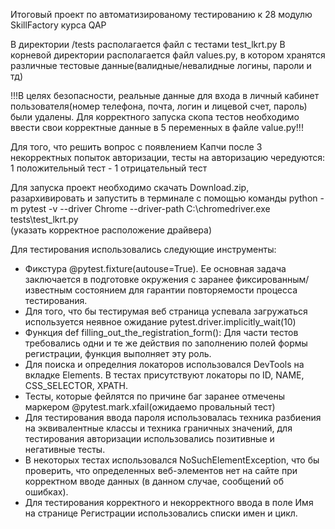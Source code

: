 Итоговый проект по автоматизированому тестированию к 28 модулю SkillFactory курса QAP

В директории /tests располагается файл с тестами test_lkrt.py
В корневой директории располагается файл values.py, в котором хранятся различные тестовые данные(валидные/невалидные логины, пароли и тд)

!!!В целях безопасности, реальные данные для входа в личный кабинет пользователя(номер телефона, почта, логин и лицевой счет, пароль) были
 удалены. Для корректного запуска скопа тестов необходимо ввести свои корректные данные в 5 переменных в файле value.py!!!

Для того, что решить вопрос с появлением Капчи после 3 некорректных попыток авторизации, тесты на авторизацию чередуются:
1 положительный тест - 1 отрицательный тест

Для запуска проект необходимо скачать Download.zip, разархивировать и запустить в терминале с помощью команды 
python -m pytest -v --driver Chrome --driver-path C:\chromedriver.exe  tests\test_lkrt.py\
(указать корректное расположение драйвера)


Для тестирования использовались следующие инструменты:
- Фикстура @pytest.fixture(autouse=True). Ее основная задача заключается в подготовке окружения с заранее фиксированным/известным состоянием 
для гарантии повторяемости процесса тестирования.
- Для того, что бы тестирумая веб страница успевала загружаться используется неявное ожидание pytest.driver.implicitly_wait(10)
- Функция def filling_out_the_registration_form(): Для части тестов требовались одни и те же действия по заполнению полей формы регистрации,
 функция выполняет эту роль.
- Для поиска и определния локаторов использовался DevTools на вкладке Elements. В тестах присутствуют локаторы по ID, NAME, CSS_SELECTOR, XPATH.
- Тесты, которые фейлятся по причине баг заранее отмечены маркером @pytest.mark.xfail(ожидаемо провальный тест) 
- Для тестирования ввода пароля использовалась техника разбиения на эквивалентные классы и техника граничных значений, для тестирования
 авторизации использовались позитивные и негативные тесты.
- В некоторых тестах использовался NoSuchElementException, что бы проверить, что определенных веб-элементов нет на сайте при корректном вводе
 данных (в данном случае, сообщений об ошибках).
- Для тестирования корректного и некорректного ввода в поле Имя на странице Регистрации использовались списки имен и цикл.





